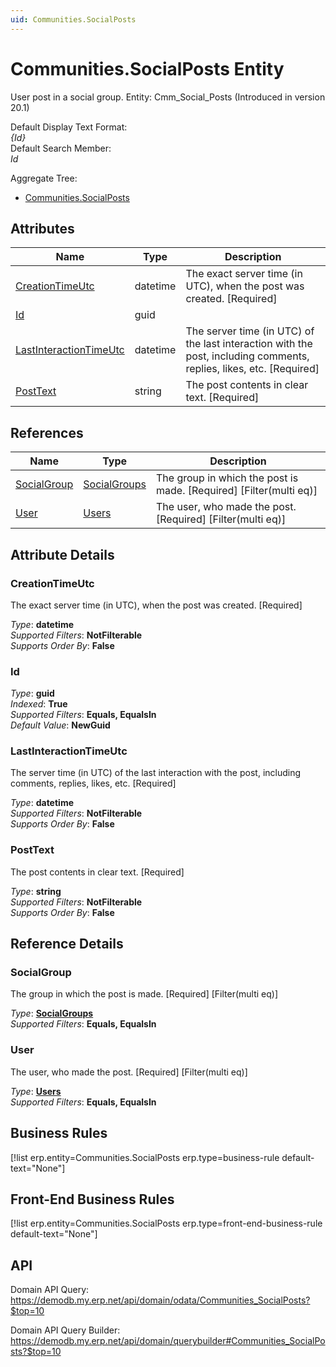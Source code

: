 ```yaml
---
uid: Communities.SocialPosts
---
```

# Communities.SocialPosts Entity

User post in a social group. Entity: Cmm_Social_Posts (Introduced in version 20.1)

Default Display Text Format:  
_{Id}_  
Default Search Member:  
_Id_  

Aggregate Tree:  
* [Communities.SocialPosts](Communities.SocialPosts.md)  

## Attributes

| Name | Type | Description |
| ---- | ---- | --- |
| [CreationTimeUtc](Communities.SocialPosts.md#creationtimeutc) | datetime | The exact server time (in UTC), when the post was created. [Required] 
| [Id](Communities.SocialPosts.md#id) | guid |  
| [LastInteractionTimeUtc](Communities.SocialPosts.md#lastinteractiontimeutc) | datetime | The server time (in UTC) of the last interaction with the post, including comments, replies, likes, etc. [Required] 
| [PostText](Communities.SocialPosts.md#posttext) | string | The post contents in clear text. [Required] 

## References

| Name | Type | Description |
| ---- | ---- | --- |
| [SocialGroup](Communities.SocialPosts.md#socialgroup) | [SocialGroups](Communities.SocialGroups.md) | The group in which the post is made. [Required] [Filter(multi eq)] |
| [User](Communities.SocialPosts.md#user) | [Users](Systems.Security.Users.md) | The user, who made the post. [Required] [Filter(multi eq)] |


## Attribute Details

### CreationTimeUtc

The exact server time (in UTC), when the post was created. [Required]

_Type_: **datetime**  
_Supported Filters_: **NotFilterable**  
_Supports Order By_: **False**  

### Id

_Type_: **guid**  
_Indexed_: **True**  
_Supported Filters_: **Equals, EqualsIn**  
_Default Value_: **NewGuid**  

### LastInteractionTimeUtc

The server time (in UTC) of the last interaction with the post, including comments, replies, likes, etc. [Required]

_Type_: **datetime**  
_Supported Filters_: **NotFilterable**  
_Supports Order By_: **False**  

### PostText

The post contents in clear text. [Required]

_Type_: **string**  
_Supported Filters_: **NotFilterable**  
_Supports Order By_: **False**  


## Reference Details

### SocialGroup

The group in which the post is made. [Required] [Filter(multi eq)]

_Type_: **[SocialGroups](Communities.SocialGroups.md)**  
_Supported Filters_: **Equals, EqualsIn**  

### User

The user, who made the post. [Required] [Filter(multi eq)]

_Type_: **[Users](Systems.Security.Users.md)**  
_Supported Filters_: **Equals, EqualsIn**  



## Business Rules

[!list erp.entity=Communities.SocialPosts erp.type=business-rule default-text="None"]

## Front-End Business Rules

[!list erp.entity=Communities.SocialPosts erp.type=front-end-business-rule default-text="None"]

## API

Domain API Query:
<https://demodb.my.erp.net/api/domain/odata/Communities_SocialPosts?$top=10>

Domain API Query Builder:
<https://demodb.my.erp.net/api/domain/querybuilder#Communities_SocialPosts?$top=10>

